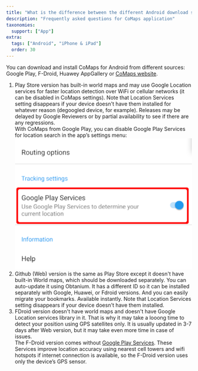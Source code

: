 ```yaml
---
title: "What is the difference between the different Android download sources?"
description: "Frequently asked questions for CoMaps application"
taxonomies:
  support: ["App"]
extra:
  tags: ["Android", "iPhone & iPad"]
  order: 30
---
```


You can download and install CoMaps for Android from different sources: Google Play, F-Droid, Huawey AppGallery or [CoMaps website](https://codeberg.org/comaps/comaps/releases/).

1. Play Store version has built-in world maps and may use Google Location services for faster location detection over WiFi or cellular networks (it can be disabled in CoMaps settings). Note that Location Services setting disappears if your device doesn't have them installed for whatever reason (degoogled device, for example). Releases may be delayed by Google Reviewers or by partial availability to see if there are any regressions.  
With CoMaps from Google Play, you can disable Google Play Services for location search in the app’s settings menu:  
![Google Play Services](image30.png)
2. Github (Web) version is the same as Play Store except it doesn't have built-in World maps, which should be downloaded separately. You can auto-update it using Obtanium. It has a different ID so it can be installed separately with Google, Huawei, or Fdroid versions. And you can easily migrate your bookmarks. Available instantly. Note that Location Services setting disappears if your device doesn't have them installed.
3. FDroid version doesn't have world maps and doesn't have Google Location services library in it. That is why it may take a looong time to detect your position using GPS satellites only. It is usually updated in 3-7 days after Web version, but it may take even more time in case of issues.  
The F-Droid version comes without [Google Play Services](https://en.wikipedia.org/wiki/Google_Play_Services). These Services improve location accuracy using nearest cell towers and wifi hotspots if internet connection is available, so the F-Droid version uses only the device’s GPS sensor.
